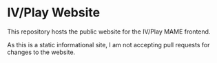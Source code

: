 # IV/Play Website

This repository hosts the public website for the IV/Play MAME frontend.

As this is a static informational site, I am not accepting pull requests for changes to the website.